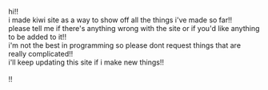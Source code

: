hi!! <br>
i made kiwi site as a way to show off all the things i've made so far!! <br>
please tell me if there's anything wrong with the site or if you'd like anything to be added to it!! <br>
i'm not the best in programming so please dont request things that are really complicated!! <br>
i'll keep updating this site if i make new things!!<br>
<br>
!!
